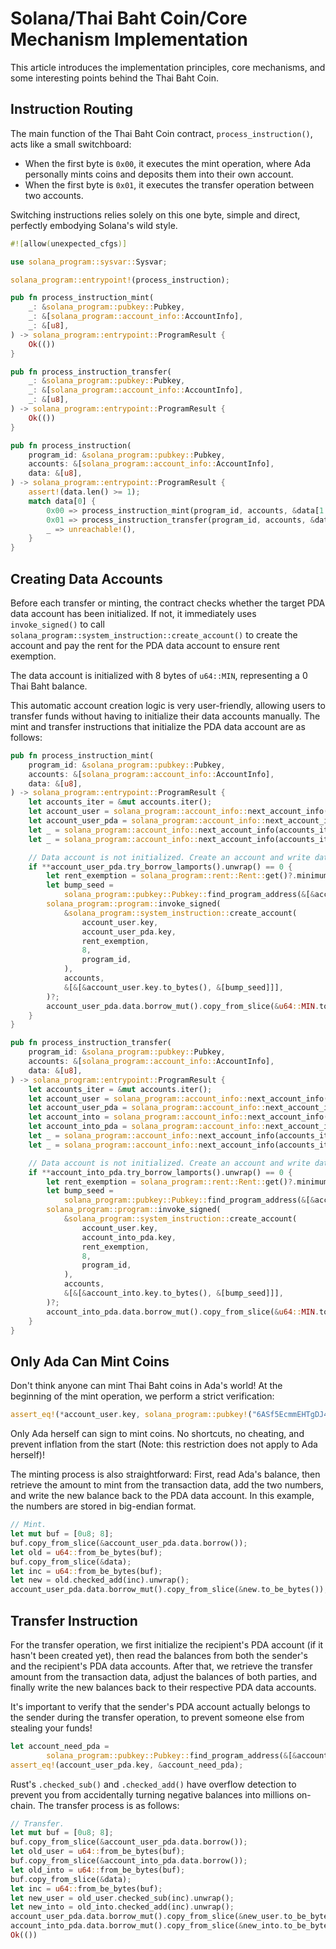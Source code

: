 # Solana/Thai Baht Coin/Core Mechanism Implementation

This article introduces the implementation principles, core mechanisms, and some interesting points behind the Thai Baht Coin.

## Instruction Routing

The main function of the Thai Baht Coin contract, `process_instruction()`, acts like a small switchboard:

- When the first byte is `0x00`, it executes the mint operation, where Ada personally mints coins and deposits them into their own account.
- When the first byte is `0x01`, it executes the transfer operation between two accounts.

Switching instructions relies solely on this one byte, simple and direct, perfectly embodying Solana's wild style.

```rs
#![allow(unexpected_cfgs)]

use solana_program::sysvar::Sysvar;

solana_program::entrypoint!(process_instruction);

pub fn process_instruction_mint(
    _: &solana_program::pubkey::Pubkey,
    _: &[solana_program::account_info::AccountInfo],
    _: &[u8],
) -> solana_program::entrypoint::ProgramResult {
    Ok(())
}

pub fn process_instruction_transfer(
    _: &solana_program::pubkey::Pubkey,
    _: &[solana_program::account_info::AccountInfo],
    _: &[u8],
) -> solana_program::entrypoint::ProgramResult {
    Ok(())
}

pub fn process_instruction(
    program_id: &solana_program::pubkey::Pubkey,
    accounts: &[solana_program::account_info::AccountInfo],
    data: &[u8],
) -> solana_program::entrypoint::ProgramResult {
    assert!(data.len() >= 1);
    match data[0] {
        0x00 => process_instruction_mint(program_id, accounts, &data[1..]),
        0x01 => process_instruction_transfer(program_id, accounts, &data[1..]),
        _ => unreachable!(),
    }
}
```

## Creating Data Accounts

Before each transfer or minting, the contract checks whether the target PDA data account has been initialized. If not, it immediately uses `invoke_signed()` to call `solana_program::system_instruction::create_account()` to create the account and pay the rent for the PDA data account to ensure rent exemption.

The data account is initialized with 8 bytes of `u64::MIN`, representing a 0 Thai Baht balance.

This automatic account creation logic is very user-friendly, allowing users to transfer funds without having to initialize their data accounts manually. The mint and transfer instructions that initialize the PDA data account are as follows:

```rs
pub fn process_instruction_mint(
    program_id: &solana_program::pubkey::Pubkey,
    accounts: &[solana_program::account_info::AccountInfo],
    data: &[u8],
) -> solana_program::entrypoint::ProgramResult {
    let accounts_iter = &mut accounts.iter();
    let account_user = solana_program::account_info::next_account_info(accounts_iter)?;
    let account_user_pda = solana_program::account_info::next_account_info(accounts_iter)?;
    let _ = solana_program::account_info::next_account_info(accounts_iter)?; // Program system
    let _ = solana_program::account_info::next_account_info(accounts_iter)?; // Program sysvar rent

    // Data account is not initialized. Create an account and write data into it.
    if **account_user_pda.try_borrow_lamports().unwrap() == 0 {
        let rent_exemption = solana_program::rent::Rent::get()?.minimum_balance(8);
        let bump_seed =
            solana_program::pubkey::Pubkey::find_program_address(&[&account_user.key.to_bytes()], program_id).1;
        solana_program::program::invoke_signed(
            &solana_program::system_instruction::create_account(
                account_user.key,
                account_user_pda.key,
                rent_exemption,
                8,
                program_id,
            ),
            accounts,
            &[&[&account_user.key.to_bytes(), &[bump_seed]]],
        )?;
        account_user_pda.data.borrow_mut().copy_from_slice(&u64::MIN.to_be_bytes());
    }
}
```

```rs
pub fn process_instruction_transfer(
    program_id: &solana_program::pubkey::Pubkey,
    accounts: &[solana_program::account_info::AccountInfo],
    data: &[u8],
) -> solana_program::entrypoint::ProgramResult {
    let accounts_iter = &mut accounts.iter();
    let account_user = solana_program::account_info::next_account_info(accounts_iter)?;
    let account_user_pda = solana_program::account_info::next_account_info(accounts_iter)?;
    let account_into = solana_program::account_info::next_account_info(accounts_iter)?;
    let account_into_pda = solana_program::account_info::next_account_info(accounts_iter)?;
    let _ = solana_program::account_info::next_account_info(accounts_iter)?; // Program system
    let _ = solana_program::account_info::next_account_info(accounts_iter)?; // Program sysvar rent

    // Data account is not initialized. Create an account and write data into it.
    if **account_into_pda.try_borrow_lamports().unwrap() == 0 {
        let rent_exemption = solana_program::rent::Rent::get()?.minimum_balance(8);
        let bump_seed =
            solana_program::pubkey::Pubkey::find_program_address(&[&account_into.key.to_bytes()], program_id).1;
        solana_program::program::invoke_signed(
            &solana_program::system_instruction::create_account(
                account_user.key,
                account_into_pda.key,
                rent_exemption,
                8,
                program_id,
            ),
            accounts,
            &[&[&account_into.key.to_bytes(), &[bump_seed]]],
        )?;
        account_into_pda.data.borrow_mut().copy_from_slice(&u64::MIN.to_be_bytes());
    }
}
```

## Only Ada Can Mint Coins

Don't think anyone can mint Thai Baht coins in Ada's world! At the beginning of the mint operation, we perform a strict verification:

```rs
assert_eq!(*account_user.key, solana_program::pubkey!("6ASf5EcmmEHTgDJ4X4ZT5vT6iHVJBXPg5AN5YoTCpGWt"));
```

Only Ada herself can sign to mint coins. No shortcuts, no cheating, and prevent inflation from the start (Note: this restriction does not apply to Ada herself)!

The minting process is also straightforward: First, read Ada's balance, then retrieve the amount to mint from the transaction data, add the two numbers, and write the new balance back to the PDA data account. In this example, the numbers are stored in big-endian format.

```rs
// Mint.
let mut buf = [0u8; 8];
buf.copy_from_slice(&account_user_pda.data.borrow());
let old = u64::from_be_bytes(buf);
buf.copy_from_slice(&data);
let inc = u64::from_be_bytes(buf);
let new = old.checked_add(inc).unwrap();
account_user_pda.data.borrow_mut().copy_from_slice(&new.to_be_bytes());
```

## Transfer Instruction

For the transfer operation, we first initialize the recipient's PDA account (if it hasn't been created yet), then read the balances from both the sender's and the recipient's PDA data accounts. After that, we retrieve the transfer amount from the transaction data, adjust the balances of both parties, and finally write the new balances back to their respective PDA data accounts.

It's important to verify that the sender's PDA account actually belongs to the sender during the transfer operation, to prevent someone else from stealing your funds!

```rs
let account_need_pda =
        solana_program::pubkey::Pubkey::find_program_address(&[&account_user.key.to_bytes()], program_id).0;
assert_eq!(account_user_pda.key, &account_need_pda);
```

Rust's `.checked_sub()` and `.checked_add()` have overflow detection to prevent you from accidentally turning negative balances into millions on-chain. The transfer process is as follows:

```rs
// Transfer.
let mut buf = [0u8; 8];
buf.copy_from_slice(&account_user_pda.data.borrow());
let old_user = u64::from_be_bytes(buf);
buf.copy_from_slice(&account_into_pda.data.borrow());
let old_into = u64::from_be_bytes(buf);
buf.copy_from_slice(&data);
let inc = u64::from_be_bytes(buf);
let new_user = old_user.checked_sub(inc).unwrap();
let new_into = old_into.checked_add(inc).unwrap();
account_user_pda.data.borrow_mut().copy_from_slice(&new_user.to_be_bytes());
account_into_pda.data.borrow_mut().copy_from_slice(&new_into.to_be_bytes());
Ok(())
```
